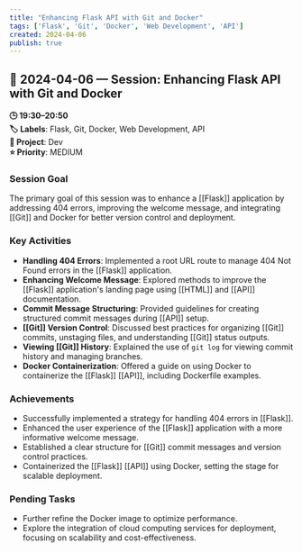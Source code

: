 ```yaml
---
title: "Enhancing Flask API with Git and Docker"
tags: ['Flask', 'Git', 'Docker', 'Web Development', 'API']
created: 2024-04-06
publish: true
---
```


## 📅 2024-04-06 — Session: Enhancing Flask API with Git and Docker

**🕒 19:30–20:50**  
**🏷️ Labels**: Flask, Git, Docker, Web Development, API  
**📂 Project**: Dev  
**⭐ Priority**: MEDIUM  


### Session Goal
The primary goal of this session was to enhance a [[Flask]] application by addressing 404 errors, improving the welcome message, and integrating [[Git]] and Docker for better version control and deployment.

### Key Activities
- **Handling 404 Errors**: Implemented a root URL route to manage 404 Not Found errors in the [[Flask]] application.
- **Enhancing Welcome Message**: Explored methods to improve the [[Flask]] application's landing page using [[HTML]] and [[API]] documentation.
- **Commit Message Structuring**: Provided guidelines for creating structured commit messages during [[API]] setup.
- **[[Git]] Version Control**: Discussed best practices for organizing [[Git]] commits, unstaging files, and understanding [[Git]] status outputs.
- **Viewing [[Git]] History**: Explained the use of `git log` for viewing commit history and managing branches.
- **Docker Containerization**: Offered a guide on using Docker to containerize the [[Flask]] [[API]], including Dockerfile examples.

### Achievements
- Successfully implemented a strategy for handling 404 errors in [[Flask]].
- Enhanced the user experience of the [[Flask]] application with a more informative welcome message.
- Established a clear structure for [[Git]] commit messages and version control practices.
- Containerized the [[Flask]] [[API]] using Docker, setting the stage for scalable deployment.

### Pending Tasks
- Further refine the Docker image to optimize performance.
- Explore the integration of cloud computing services for deployment, focusing on scalability and cost-effectiveness.
